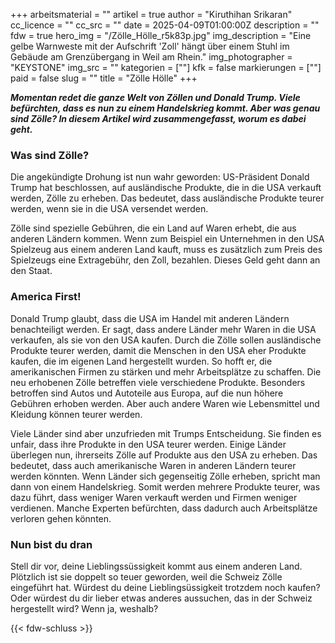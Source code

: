 +++
arbeitsmaterial = ""
artikel = true
author = "Kiruthihan Srikaran"
cc_licence = ""
cc_src = ""
date = 2025-04-09T01:00:00Z
description = ""
fdw = true
hero_img = "/Zölle_Hölle_r5k83p.jpg"
img_description = "Eine gelbe Warnweste mit der Aufschrift 'Zoll' hängt über einem Stuhl im Gebäude am Grenzübergang in Weil am Rhein."
img_photographer = "KEYSTONE"
img_src = ""
kategorien = [""]
kfk = false
markierungen = [""]
paid = false
slug = ""
title = "Zölle Hölle"
+++

**_Momentan redet die ganze Welt von Zöllen und Donald Trump. Viele befürchten, dass es nun zu einem Handelskrieg kommt. Aber was genau sind Zölle? In diesem Artikel wird zusammengefasst, worum es dabei geht._**

### Was sind Zölle?

Die angekündigte Drohung ist nun wahr geworden: US-Präsident Donald Trump hat beschlossen, auf ausländische Produkte, die in die USA verkauft werden, Zölle zu erheben. Das bedeutet, dass ausländische Produkte teurer werden, wenn sie in die USA versendet werden.

Zölle sind spezielle Gebühren, die ein Land auf Waren erhebt, die aus anderen Ländern kommen. Wenn zum Beispiel ein Unternehmen in den USA Spielzeug aus einem anderen Land kauft, muss es zusätzlich zum Preis des Spielzeugs eine Extragebühr, den Zoll, bezahlen. Dieses Geld geht dann an den Staat.  

### America First!

Donald Trump glaubt, dass die USA im Handel mit anderen Ländern benachteiligt werden. Er sagt, dass andere Länder mehr Waren in die USA verkaufen, als sie von den USA kaufen. Durch die Zölle sollen ausländische Produkte teurer werden, damit die Menschen in den USA eher Produkte kaufen, die im eigenen Land hergestellt wurden. So hofft er, die amerikanischen Firmen zu stärken und mehr Arbeitsplätze zu schaffen. Die neu erhobenen Zölle betreffen viele verschiedene Produkte. Besonders betroffen sind Autos und Autoteile aus Europa, auf die nun höhere Gebühren erhoben werden. Aber auch andere Waren wie Lebensmittel und Kleidung können teurer werden. 

Viele Länder sind aber unzufrieden mit Trumps Entscheidung. Sie finden es unfair, dass ihre Produkte in den USA teurer werden. Einige Länder überlegen nun, ihrerseits Zölle auf Produkte aus den USA zu erheben. Das bedeutet, dass auch amerikanische Waren in anderen Ländern teurer werden könnten. Wenn Länder sich gegenseitig Zölle erheben, spricht man dann von einem Handelskrieg. Somit werden mehrere Produkte teurer, was dazu führt, dass weniger Waren verkauft werden und Firmen weniger verdienen. Manche Experten befürchten, dass dadurch auch Arbeitsplätze verloren gehen könnten.

### Nun bist du dran

Stell dir vor, deine Lieblingssüssigkeit kommt aus einem anderen Land. Plötzlich ist sie doppelt so teuer geworden, weil die Schweiz Zölle eingeführt hat. Würdest du deine Lieblingsüssigkeit trotzdem noch kaufen? Oder würdest du dir lieber etwas anderes aussuchen, das in der Schweiz hergestellt wird? Wenn ja, weshalb?

{{< fdw-schluss >}}
